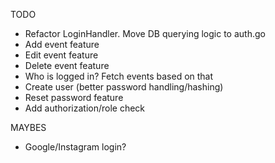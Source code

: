 TODO

- Refactor LoginHandler. Move DB querying logic to auth.go
- Add event feature
- Edit event feature
- Delete event feature
- Who is logged in? Fetch events based on that
- Create user (better password handling/hashing)
- Reset password feature
- Add authorization/role check

MAYBES

- Google/Instagram login?
